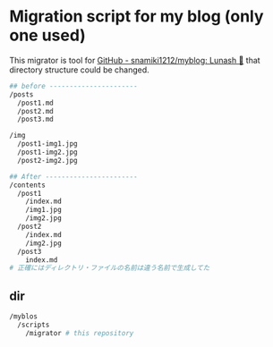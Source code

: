 # Migration script for my blog (only one used)

This migrator is tool for [GitHub - snamiki1212/myblog: Lunash 🌙](https://github.com/snamiki1212/myblog) that directory structure could be changed.

```zsh
## before ----------------------
/posts
  /post1.md
  /post2.md
  /post3.md

/img
  /post1-img1.jpg
  /post1-img2.jpg
  /post2-img2.jpg

## After -----------------------
/contents
  /post1
    /index.md
    /img1.jpg
    /img2.jpg
  /post2
    /index.md
    /img2.jpg
  /post3
    index.md
# 正確にはディレクトリ・ファイルの名前は違う名前で生成してた
```

## dir

```zsh
/myblos
  /scripts
    /migrator # this repository
```
